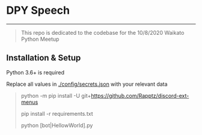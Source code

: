 # DPY Speech
---
> This repo is dedicated to the codebase for the 10/8/2020 Waikato Python Meetup


## Installation & Setup

Python 3.6+ is required

Replace all values in [./config/secrets.json](https://github.com/Skelmis/Python-Meetup/blob/master/config/secrets.json) with your relevant data

> python -m pip install -U git+https://github.com/Rapptz/discord-ext-menus
>
> pip install -r requirements.txt
>
> python [bot|HellowWorld].py